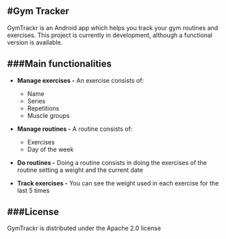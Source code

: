 #Gym Tracker
---------------------------------------------
GymTrackr is an Android app which helps you track your gym routines and exercises. This project is currently in development, although a functional version is available.

###Main functionalities
-------------------------

* **Manage exercises -**  An exercise consists of: 

	* Name
	* Series
	* Repetitions
	* Muscle groups

* **Manage routines -** A routine consists of:
	
	* Exercises
	* Day of the week

* **Do routines -** Doing a routine consists in doing the exercises of the routine setting a weight and the current date

* **Track exercises -** You can see the weight used in each exercise for the last 5 times 

###License
---------------
GymTrackr is distributed under the Apache 2.0 license